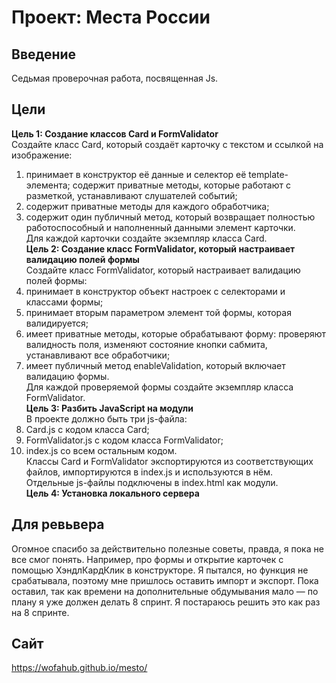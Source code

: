 # Проект: Места России  

## Введение  
Седьмая проверочная работа, посвященная Js.  
## Цели  
**Цель 1: Создание классов Card и FormValidator**  
Создайте класс Card, который создаёт карточку с текстом и ссылкой на изображение:  
1. принимает в конструктор её данные и селектор её template-элемента;
содержит приватные методы, которые работают с разметкой, устанавливают слушателей событий;  
2. содержит приватные методы для каждого обработчика;  
3. содержит один публичный метод, который возвращает полностью работоспособный и наполненный данными элемент карточки.  
Для каждой карточки создайте экземпляр класса Card.  
**Цель 2: Создание класс FormValidator, который настраивает валидацию полей формы**  
Создайте класс FormValidator, который настраивает валидацию полей формы:
1. принимает в конструктор объект настроек с селекторами и классами формы;  
2. принимает вторым параметром элемент той формы, которая валидируется;
3. имеет приватные методы, которые обрабатывают форму: проверяют валидность поля, изменяют состояние кнопки сабмита, устанавливают все обработчики;  
4. имеет публичный метод enableValidation, который включает валидацию формы.  
Для каждой проверяемой формы создайте экземпляр класса FormValidator.  
**Цель 3: Разбить JavaScript на модули**  
В проекте должно быть три js-файла:  
1. Card.js с кодом класса Card;  
2. FormValidator.js с кодом класса FormValidator;  
3. index.js со всем остальным кодом.  
Классы Card и FormValidator экспортируются из соответствующих файлов, импортируются в index.js и используются в нём.  
Отдельные js-файлы подключены в index.html как модули.  
**Цель 4: Установка локального сервера**  
## Для ревьвера  
Огомное спасибо за действительно полезные советы, правда, я пока не все смог понять. Например, про формы и открытие карточек с помощью ХэндлКардКлик в конструкторе. Я пытался, но функция не срабатывала, поэтому мне пришлось оставить импорт и экспорт. Пока оставил, так как времени на дополнительные обдумывания мало — по плану я уже должен делать 8 спринт. Я постараюсь решить это как раз на 8 спринте.
## Сайт  
https://wofahub.github.io/mesto/

